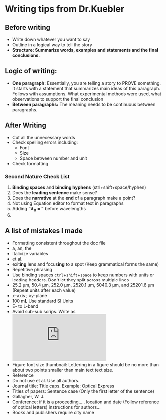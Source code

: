 # Writing tips from Dr.Kuebler

## Before writing

- Write down whatever you want to say
- Outline in a logical way to tell the story
- **Structure: Summarize words, examples and statements and the final conclusions.**

## Logic of writing:
- **One paragraph:** Essentially, you are telling a story to PROVE something. It starts with a statement that summarizes main ideas of this paragraph. Follows with assumptions. What experimental methods were used, what observations to support the final conclusion
- **Between paragraphs:** The meaning needs to be continuous between paragraphs.


## After Writing
- Cut all the unnecessary words
- Check spelling errors including:
  - Font
  - Size
  - Space between number and unit
- Check formatting
### Second Nature Check List
1. **Binding spaces** and **binding hyphens** (strl+shift+space/hyphen)
2. Does the **leading sentence** make sense?
3. Does the **narrative** at the **end** of a paragraph make a point?
4. Not using Equation editor to format text in paragraphs
5. Adding **"$\lambda_0$ = "** before wavelengths
6.


## A list of mistakes I made

 - Formatting consistent throughout the doc file
 - a, an, the
 - Italicize variables
 - et al.
 - exit**ing** lens and focus**ing** to a spot (Keep grammatical forms the same)
 - Repetitive phrasing
 - Use binding spaces `ctrl`+`shift`+`space` to keep numbers with units or leading headers. Don't let they split across multiple lines
 - 25.2 μm, 50.4 μm, 252.0 μm, 2520.1 μm, 5040.3 μm, and 25201.6 μm (Repeat units after each value)
 - *x*-axis ; *xy*-plane
 - 100 m**L** Use standard SI Units
 - E- to L-band
 - Avoid sub-sub scrips. Write as ![](https://latex.codecogs.com/svg.latex?n_%7Beff%2Cmax%7D)
 - Figure font size thumbnail: Lettering in a figure should be no more than about two points smaller than main text text size.
 - Reference
  - Do not use et al. Use all authors.
  - Journal title: Title caps. Example: Optical Express
  - Titles of papers: Sentence case (Only the first letter of the sentence)
  - Gallagher, W. J.
  - Conference: if it is a proceeding,.... location and date (Follow reference of optical letters) instructions for authors...
  - Books and publishers require city name
